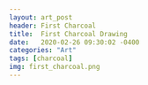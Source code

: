 ```yaml
---
layout: art_post
header: First Charcoal
title:  First Charcoal Drawing
date:   2020-02-26 09:30:02 -0400
categories: "Art"
tags: [charcoal]
img: first_charcoal.png
---
```


